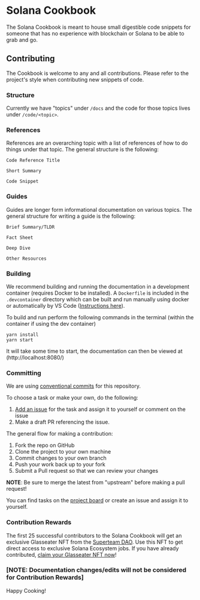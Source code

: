 # Solana Cookbook

The Solana Cookbook is meant to house small digestible code snippets
for someone that has no experience with blockchain or Solana to be able
to grab and go.

## Contributing

The Cookbook is welcome to any and all contributions. Please refer to
the project's style when contributing new snippets of code.

### Structure
Currently we have "topics" under `/docs` and the code for those topics 
lives under `/code/<topic>`.

### References

References are an overarching topic with a list of references of how to do
things under that topic. The general structure is the following:

```
Code Reference Title

Short Summary

Code Snippet
```

### Guides

Guides are longer form informational documentation on various topics.
The general structure for writing a guide is the following:

```
Brief Summary/TLDR

Fact Sheet

Deep Dive

Other Resources
```

### Building

We recommend building and running the documentation in a development container
(requires Docker to be installed).
A `Dockerfile` is included in the `.devcontainer` directory which can be built
and run manually using docker or automatically by VS Code
([Instructions here](https://code.visualstudio.com/docs/remote/containers)).

To build and run perform the following commands in the terminal
(within the container if using the dev container)

```
yarn install
yarn start
```

It will take some time to start, the documentation can then be viewed
at (http://localhost:8080/)

### Committing
We are using [conventional commits](https://www.conventionalcommits.org/en/v1.0.0/)
for this repository.

To choose a task or make your own, do the following:

1. [Add an issue](https://github.com/solana-dev-adv/solana-cookbook/issues/new) for the task and assign it to yourself or comment on the issue
2. Make a draft PR referencing the issue.

The general flow for making a contribution:

1. Fork the repo on GitHub
2. Clone the project to your own machine
3. Commit changes to your own branch
4. Push your work back up to your fork
5. Submit a Pull request so that we can review your changes

**NOTE**: Be sure to merge the latest from "upstream" before making a 
pull request!

You can find tasks on the [project board](https://github.com/solana-dev-adv/solana-cookbook/projects/1) 
or create an issue and assign it to yourself.

### Contribution Rewards
The first 25 successful contributors to the Solana Cookbook will get an exclusive Glasseater NFT from the [Superteam DAO](https://superteam.fun). Use this NFT to get direct access to exclusive Solana Ecosystem jobs. If you have already contributed, [claim your Glasseater NFT now](https://alpha.layer3.xyz/task/contribute-to-the-solana-cookbook)!

### [NOTE: Documentation changes/edits will not be considered for Contribution Rewards]

Happy Cooking!
